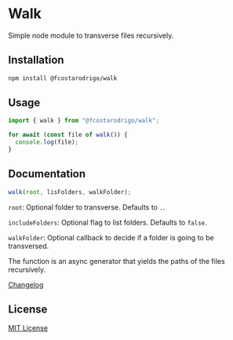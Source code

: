 # Walk

Simple node module to transverse files recursively.

## Installation

```bash
npm install @fcostarodrigo/walk
```

## Usage

```javascript
import { walk } from "@fcostarodrigo/walk";

for await (const file of walk()) {
  console.log(file);
}
```

## Documentation

```javascript
walk(root, lisFolders, walkFolder);
```

`root`: Optional folder to transverse. Defaults to `.`.

`includeFolders`: Optional flag to list folders. Defaults to `false`.

`walkFolder`: Optional callback to decide if a folder is going to be transversed.

The function is an async generator that yields the paths of the files recursively.

[Changelog](CHANGELOG.md)

## License

[MIT License](http://www.opensource.org/licenses/mit-license.php)
